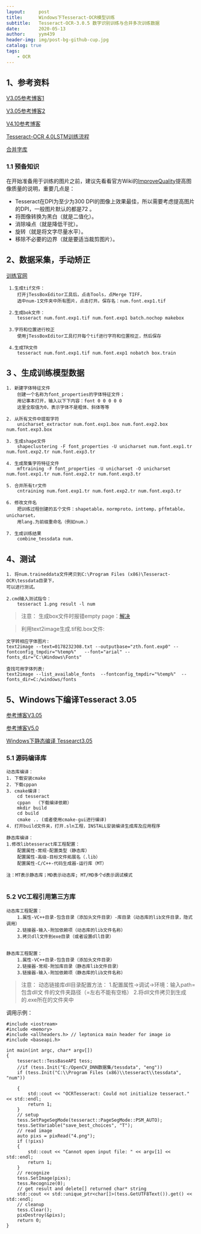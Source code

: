 ```yaml
---
layout:     post
title:      Windows下Tesseract-OCR模型训练
subtitle:   Tesseract-OCR-3.0.5 数字识别训练与合并多次训练数据
date:       2020-05-13
author:     yym439
header-img: img/post-bg-github-cup.jpg
catalog: true
tags:
    - OCR
---
```

## 1、参考资料
[V3.05参考博客1](https://blog.csdn.net/ruyulin/article/details/89046148)

[V3.05参考博客2](https://www.cnblogs.com/xpwi/p/9604567.html)

[V4.10参考博客](https://zhuanlan.zhihu.com/p/77013854)

[Tesseract-OCR 4.0LSTM训练流程](https://zhuanlan.zhihu.com/p/77013854)

[合并字库](https://www.cnblogs.com/yanjj/p/7998980.html)


### 1.1 预备知识
在开始准备用于训练的图片之前，建议先看看官方Wiki的[ImproveQuality](https://tesseract-ocr.github.io/tessdoc/ImproveQuality)提高图像质量的说明，重要几点是：
- Tesseract在DPI为至少为300 DPI的图像上效果最佳，所以需要考虑提高图片的DPI，一般图片默认的都是72 。
- 将图像转换为黑白（就是二值化）。
- 消除噪点（就是降低干扰）。
- 旋转（就是将文字尽量水平）。
- 移除不必要的边界（就是要适当裁剪图片）。

## 2、数据采集，手动矫正

[训练官网](https://tesseract-ocr.github.io/tessdoc/Training-Tesseract-3.03%E2%80%933.05)

```
 1.生成tif文件：
    打开jTessBoxEditor工具后，点击Tools，点Merge TIFF，
    选中num-1文件夹中所有图片，点击打开。保存名：num.font.exp1.tif

 2.生成bok文件：
    tesseract num.font.exp1.tif num.font.exp1 batch.nochop makebox

 3.字符和位置进行校正
    使用jTessBoxEditor工具打开每个tif进行字符和位置校正，然后保存

 4.生成TR文件
    tesseract num.font.exp1.tif num.font.exp1 nobatch box.train
```

## 3 、生成训练模型数据

```
1. 新建字体特征文件
    创建一个名称为font_properties的字体特征文件；
    用记事本打开，输入以下下内容：font 0 0 0 0 0
    这里全取值为0，表示字体不是粗体、斜体等等

2. 从所有文件中提取字符
    unicharset_extractor num.font.exp1.box num.font.exp2.box num.font.exp3.box

3. 生成shape文件
    shapeclustering -F font_properties -U unicharset num.font.exp1.tr num.font.exp2.tr num.font.exp3.tr

4. 生成聚集字符特征文件
    mftraining -F font_properties -U unicharset -O unicharset num.font.exp1.tr num.font.exp2.tr num.font.exp3.tr

5. 合并所有tr文件
    cntraining num.font.exp1.tr num.font.exp2.tr num.font.exp3.tr

6. 修改文件名
    把训练过程创建的五个文件：shapetable，normproto，inttemp，pffmtable，unicharset，
    用lang.为前缀重命名（例如num.）

7. 生成训练结果
    combine_tessdata num.

```


## 4、测试

```
1. 将num.traineddata文件拷贝到C:\Program Files (x86)\Tesseract-OCR\tessdata目录下，
可以进行测试。

2.cmd输入测试指令：
    tesseract 1.png result -l num
```

>注意：
生成box文件时报错empty page：[解决](https://blog.csdn.net/fire669842703/article/details/103009578)

> 利用text2image生成.tif和.box文件:

```
文字转相应字体图片:
text2image --text=0178232308.txt --outputbase="zth.font.exp0" --fontconfig_tmpdir="%temp%"   --font="arial" --fonts_dir="C:\Windows\Fonts"

查找可用字体列表:
text2image --list_available_fonts  --fontconfig_tmpdir="%temp%"  --fonts_dir=C:/windows/fonts
```



## 5、Windows下编译Tesseract 3.05

[参考博客V3.05](https://www.polarxiong.com/archives/Tesseract-3-05%E5%8F%8A%E4%B9%8B%E5%90%8E%E7%89%88%E6%9C%AC%E7%BC%96%E8%AF%91%E7%94%9F%E6%88%90%E5%8A%A8%E6%80%81%E9%93%BE%E6%8E%A5%E5%BA%93DLL.html)

[参考博客V5.0](https://zhuanlan.zhihu.com/p/75737812)

[Windows下静态编译 Tessearct3.05](https://github.com/yym439/Tesseract-OCR_for_Windows)

### 5.1 源码编译库
```
动态库编译：
1. 下载安装cmake
2. 下载cppan
3. cmake编译：
    cd tesseract
    cppan  （下载编译依赖）
    mkdir build
    cd build
    cmake .. (或者使用cmake-gui进行编译)
4. 打开build文件夹，打开.sln工程，INSTALL安装编译生成库及应用程序

静态库编译：
1.修改libtesseract库工程配置：
	配置属性-常规-配置类型（静态库）
	配置属性-高级-目标文件拓展名（.lib）
	配置属性-C/C++-代码生成器-运行库（MT）

注：MT表示静态库；MD表示动态库; MT/MD多个d表示调试模式
	
```

### 5.2 VC工程引用第三方库

```
动态库工程配置：
    1.属性-VC++目录-包含目录（添加头文件目录）-库目录（动态库的lib文件目录，隐式调用）
    2.链接器-输入-附加依赖项（动态库的lib文件名称）
	3.拷贝dll文件到exe目录（或者设置dll目录）


静态库工程配置：
	1.属性-VC++目录-包含目录（添加头文件目录）
	2.链接器-常规-附加库目录（静态库lib文件目录）
	3.链接器-输入-附加依赖项（静态库的lib文件名称）
```

>注意：
动态链接库dll目录配置方法：
	1.配置属性->调试->环境：输入path=包含dll文	件的文件夹路径（=左右不能有空格）
	2.将dll文件拷贝到生成的.exe所在的文件夹中

调用示例：
```
#include <iostream>
#include <memory>
#include <allheaders.h> // leptonica main header for image io
#include <baseapi.h>

int main(int argc, char* argv[])
{
	tesseract::TessBaseAPI tess;
	//if (tess.Init("E:/OpenCV_DNN数据集/tessdata", "eng"))
	if (tess.Init("C:\\Program Files (x86)\\tesseract\\tessdata", "num"))

	{
		std::cout << "OCRTesseract: Could not initialize tesseract." << std::endl;
		return 1;
	}
	// setup
	tess.SetPageSegMode(tesseract::PageSegMode::PSM_AUTO);
	tess.SetVariable("save_best_choices", "T");
	// read image
	auto pixs = pixRead("4.png");
	if (!pixs)
	{
		std::cout << "Cannot open input file: " << argv[1] << std::endl;
		return 1;
	}
	// recognize
	tess.SetImage(pixs);
	tess.Recognize(0);
	// get result and delete[] returned char* string
	std::cout << std::unique_ptr<char[]>(tess.GetUTF8Text()).get() << std::endl;
	// cleanup
	tess.Clear();
	pixDestroy(&pixs);
	return 0;
}
```